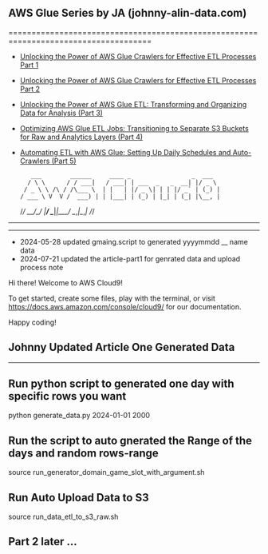 
## AWS Glue Series by JA (johnny-alin-data.com)
         
=====================================================================================         
         

- [Unlocking the Power of AWS Glue Crawlers for Effective ETL Processes Part 1](https://www.linkedin.com/pulse/unlocking-power-aws-glue-crawlers-effective-etl-processes-johnny-hung-tby2f/?trackingId=j0z0inlZQXiHtyqpvpUpUg%3D%3D)
- [Unlocking the Power of AWS Glue Crawlers for Effective ETL Processes Part 2](https://www.linkedin.com/pulse/unlocking-power-aws-glue-crawlers-effective-etl-processes-johnny-hung-why2f/?trackingId=UFHe34NfT%2BS1%2BIzl0BZWIQ%3D%3D)
- [Unlocking the Power of AWS Glue ETL: Transforming and Organizing Data for Analysis (Part 3)](https://www.linkedin.com/pulse/unlocking-power-aws-glue-etl-transforming-organizing-data-johnny-hung-yt2zf/?trackingId=JuykAErsR%2F6iyqqPqkc6cA%3D%3D)
- [Optimizing AWS Glue ETL Jobs: Transitioning to Separate S3 Buckets for Raw and Analytics Layers (Part 4)](https://www.linkedin.com/pulse/optimizing-aws-glue-etl-jobs-transitioning-separate-s3-johnny-hung-ok1ff/?trackingId=G4%2FqaSkQG82Mt6MFKmUZTA%3D%3D)
- [Automating ETL with AWS Glue: Setting Up Daily Schedules and Auto-Crawlers (Part 5)](https://www.linkedin.com/pulse/automating-etl-aws-glue-setting-up-daily-schedules-part-wei-che-hung-2vxof/?trackingId=wPjJyC2SRmmIieI7ZegIcA%3D%3D)
         
         
         
         
         
         
         
         
         
         ___        ______     ____ _                 _  ___  
        / \ \      / / ___|   / ___| | ___  _   _  __| |/ _ \ 
       / _ \ \ /\ / /\___ \  | |   | |/ _ \| | | |/ _` | (_) |
      / ___ \ V  V /  ___) | | |___| | (_) | |_| | (_| |\__, |
     /_/   \_\_/\_/  |____/   \____|_|\___/ \__,_|\__,_|  /_/ 
 ----------------------------------------------------------------- 

----
- 2024-05-28 updated gmaing.script to generated yyyymmdd __ name data 
- 2024-07-21 updated the article-part1 for genrated data and upload process note




Hi there! Welcome to AWS Cloud9!

To get started, create some files, play with the terminal,
or visit https://docs.aws.amazon.com/console/cloud9/ for our documentation.

Happy coding!



## Johnny Updated Article One Generated Data 
---

## Run python script to generated one day with specific rows you want

python generate_data.py 2024-01-01 2000


## Run the script to auto gnerated the Range of the days and random rows-range 
source run_generator_domain_game_slot_with_argument.sh 


## Run Auto Upload Data to S3 
source run_data_etl_to_s3_raw.sh


## Part 2 later ...

